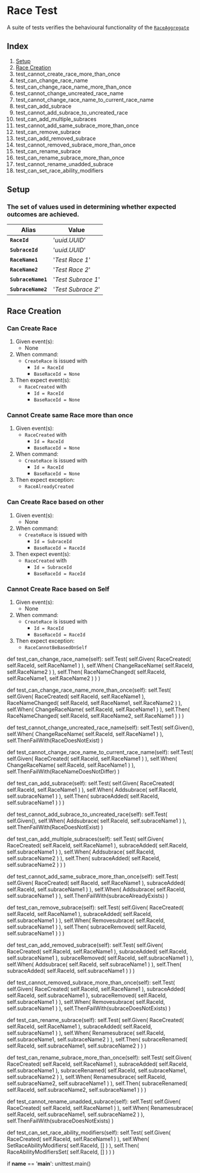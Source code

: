 # Race Test

A suite of tests verifies the behavioural functionality of the [`RaceAggregate`]()

## Index
1. [Setup](#setup)
2. [Race Creation](#race-creation)
3. test_cannot_create_race_more_than_once
4. test_can_change_race_name
5. test_can_change_race_name_more_than_once
6. test_cannot_change_uncreated_race_name
7. test_cannot_change_race_name_to_current_race_name
8. test_can_add_subrace
9. test_cannot_add_subrace_to_uncreated_race
10. test_can_add_multiple_subraces
11. test_cannot_add_same_subrace_more_than_once
12. test_can_remove_subrace
13. test_can_add_removed_subrace
14. test_cannot_removed_subrace_more_than_once
15. test_can_rename_subrace
16. test_can_rename_subrace_more_than_once
17. test_cannot_rename_unadded_subrace
18. test_can_set_race_ability_modifiers

## Setup
### The set of values used in determining whether expected outcomes are achieved.

Alias               |   Value           |
--------------------|-------------------|
**`RaceId`**        | '_uuid.UUID_'     |
**`SubraceId`**     | '_uuid.UUID_'     |
**`RaceName1`**     | '_Test Race 1_'   |
**`RaceName2`**     | '_Test Race 2_'   |
**`SubraceName1`**  | '_Test Subrace 1_'|
**`SubraceName2`**  | '_Test Subrace 2_'|

## Race Creation

### Can Create Race
1. Given event(s):
    - None
2. When command:
    - `CreateRace` is issued with
        - `Id = RaceId`
        - `BaseRaceId = None`
3. Then expect event(s):
    - `RaceCreated` with
        - `Id = RaceId`
        - `BaseRaceId = None`

### Cannot Create same Race more than once
1. Given event(s):
    - `RaceCreated` with 
        - `Id = RaceId`
        - `BaseRaceId = None`
2. When command:
    - `CreateRace` is issued with
        - `Id = RaceId`
        - `BaseRaceId = None`
3. Then expect exception:
    - `RaceAlreadyCreated`

### Can Create Race based on other
1. Given event(s):
    - None
2. When command:
    - `CreateRace` is issued with
        - `Id = SubraceId`
        - `BaseRaceId = RaceId`
3. Then expect event(s):
    - `RaceCreated` with
        - `Id = SubraceId`
        - `BaseRaceId = RaceId`

### Cannot Create Race based on Self
1. Given event(s):
    - None
2. When command:
    - `CreateRace` is issued with
        - `Id = RaceId`
        - `BaseRaceId = RaceId`
3. Then expect exception:
    - `RaceCannotBeBasedOnSelf`

def test_can_change_race_name(self):
self.Test(
    self.Given(
        RaceCreated(
            self.RaceId,
            self.RaceName1
        )
    ),
    self.When(
        ChangeRaceName(
            self.RaceId,
            self.RaceName2
        )
    ),
    self.Then(
        RaceNameChanged(
            self.RaceId,
            self.RaceName1,
            self.RaceName2
        )
    )
)

def test_can_change_race_name_more_than_once(self):
self.Test(
    self.Given(
        RaceCreated(
            self.RaceId,
            self.RaceName1
        ),
        RaceNameChanged(
            self.RaceId,
            self.RaceName1,
            self.RaceName2
        )
    ),
    self.When(
        ChangeRaceName(
            self.RaceId,
            self.RaceName1
        )
    ),
    self.Then(
        RaceNameChanged(
            self.RaceId,
            self.RaceName2,
            self.RaceName1
        )
    )
)

def test_cannot_change_uncreated_race_name(self):
self.Test(
    self.Given(),
    self.When(
        ChangeRaceName(
            self.RaceId,
            self.RaceName1
        )
    ),
    self.ThenFailWith(RaceDoesNotExist)
)

def test_cannot_change_race_name_to_current_race_name(self):
self.Test(
    self.Given(
        RaceCreated(
            self.RaceId,
            self.RaceName1
        )
    ),
    self.When(
        ChangeRaceName(
            self.RaceId,
            self.RaceName1
        )
    ),
    self.ThenFailWith(RaceNameDoesNotDiffer)
)

def test_can_add_subrace(self):
self.Test(
    self.Given(
        RaceCreated(
            self.RaceId,
            self.RaceName1
        )
    ),
    self.When(
        Addsubrace(
            self.RaceId,
            self.subraceName1
        )
    ),
    self.Then(
        subraceAdded(
            self.RaceId,
            self.subraceName1
        )
    )
)

def test_cannot_add_subrace_to_uncreated_race(self):
self.Test(
    self.Given(),
    self.When(
        Addsubrace(
            self.RaceId,
            self.subraceName1
        )
    ),
    self.ThenFailWith(RaceDoesNotExist)
)

def test_can_add_multiple_subraces(self):
self.Test(
    self.Given(
        RaceCreated(
            self.RaceId,
            self.RaceName1
        ),
        subraceAdded(
            self.RaceId,
            self.subraceName1
        )
    ),
    self.When(
        Addsubrace(
            self.RaceId,
            self.subraceName2
        )
    ),
    self.Then(
        subraceAdded(
            self.RaceId,
            self.subraceName2
        )
    )
)

def test_cannot_add_same_subrace_more_than_once(self):
self.Test(
    self.Given(
        RaceCreated(
            self.RaceId,
            self.RaceName1
        ),
        subraceAdded(
            self.RaceId,
            self.subraceName1
        )
    ),
    self.When(
        Addsubrace(
            self.RaceId,
            self.subraceName1
        )
    ),
    self.ThenFailWith(subraceAlreadyExists)
)

def test_can_remove_subrace(self):
self.Test(
    self.Given(
        RaceCreated(
            self.RaceId,
            self.RaceName1
        ),
        subraceAdded(
            self.RaceId,
            self.subraceName1
        )
    ),
    self.When(
        Removesubrace(
            self.RaceId,
            self.subraceName1
        )
    ),
    self.Then(
        subraceRemoved(
            self.RaceId,
            self.subraceName1
        )
    )
)

def test_can_add_removed_subrace(self):
self.Test(
    self.Given(
        RaceCreated(
            self.RaceId,
            self.RaceName1
        ),
        subraceAdded(
            self.RaceId,
            self.subraceName1
        ),
        subraceRemoved(
            self.RaceId,
            self.subraceName1
        )
    ),
    self.When(
        Addsubrace(
            self.RaceId,
            self.subraceName1
        )
    ),
    self.Then(
        subraceAdded(
            self.RaceId,
            self.subraceName1
        )
    )
)

def test_cannot_removed_subrace_more_than_once(self):
self.Test(
    self.Given(
        RaceCreated(
            self.RaceId,
            self.RaceName1
        ),
        subraceAdded(
            self.RaceId,
            self.subraceName1
        ),
        subraceRemoved(
            self.RaceId,
            self.subraceName1
        )
    ),
    self.When(
        Removesubrace(
            self.RaceId,
            self.subraceName1
        )
    ),
    self.ThenFailWith(subraceDoesNotExists)
)

def test_can_rename_subrace(self):
self.Test(
    self.Given(
        RaceCreated(
            self.RaceId,
            self.RaceName1
        ),
        subraceAdded(
            self.RaceId,
            self.subraceName1
        )
    ),
    self.When(
        Renamesubrace(
            self.RaceId,
            self.subraceName1,
            self.subraceName2
        )
    ),
    self.Then(
        subraceRenamed(
            self.RaceId,
            self.subraceName1,
            self.subraceName2
        )
    )
)

def test_can_rename_subrace_more_than_once(self):
self.Test(
    self.Given(
        RaceCreated(
            self.RaceId,
            self.RaceName1
        ),
        subraceAdded(
            self.RaceId,
            self.subraceName1
        ),
        subraceRenamed(
            self.RaceId,
            self.subraceName1,
            self.subraceName2
        )
    ),
    self.When(
        Renamesubrace(
            self.RaceId,
            self.subraceName2,
            self.subraceName1
        )
    ),
    self.Then(
        subraceRenamed(
            self.RaceId,
            self.subraceName2,
            self.subraceName1
        )
    )
)

def test_cannot_rename_unadded_subrace(self):
self.Test(
    self.Given(
        RaceCreated(
            self.RaceId,
            self.RaceName1
        )
    ),
    self.When(
        Renamesubrace(
            self.RaceId,
            self.subraceName1,
            self.subraceName2
        )
    ),
    self.ThenFailWith(subraceDoesNotExists)
)

def test_can_set_race_ability_modifiers(self):
self.Test(
    self.Given(
        RaceCreated(
            self.RaceId,
            self.RaceName1
        )
    ),
    self.When(
        SetRaceAbilityModifiers(
            self.RaceId,
            []
        )
    ),
    self.Then(
        RaceAbilityModifiersSet(
            self.RaceId,
            []
        )
    )
)

if __name__ == '__main__':
unittest.main()
